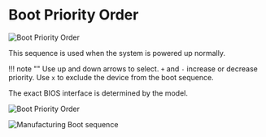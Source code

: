 # Boot Priority Order

![Boot Priority Order](https://cdrt.github.io/mk_docs/ref/bios/settings/thinkcentre/img/tc_boot_priority_order.PNG)

This sequence is used when the system is powered up normally.

!!! note ""
    Use up and down arrows to select. `+` and `-` increase or decrease priority. Use `x` to exclude the device from the boot sequence.

The exact BIOS interface is determined by the model.

![Boot Priority Order](https://cdrt.github.io/mk_docs/ref/bios/settings/thinkcentre/img/thinkcentre_boot_priority_order.png)

![Manufacturing Boot sequence](https://cdrt.github.io/mk_docs/ref/bios/settings/thinkcentre/img/thinkcentre_manufacturing_boot_sequence.png)
